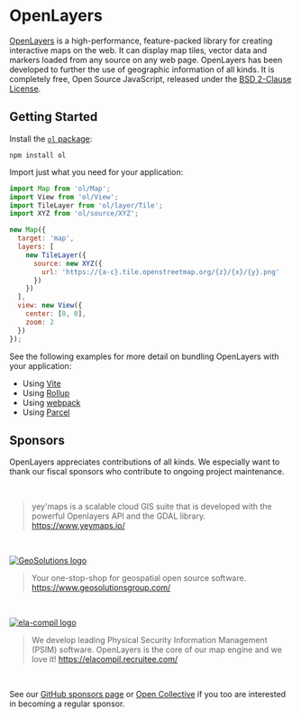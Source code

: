 # OpenLayers

[OpenLayers](https://openlayers.org/) is a high-performance, feature-packed library for creating interactive maps on the web. It can display map tiles, vector data and markers loaded from any source on any web page. OpenLayers has been developed to further the use of geographic information of all kinds. It is completely free, Open Source JavaScript, released under the [BSD 2-Clause License](https://opensource.org/licenses/BSD-2-Clause).

## Getting Started

Install the [`ol` package](https://www.npmjs.com/package/ol):

```
npm install ol
```
Import just what you need for your application:

```js
import Map from 'ol/Map';
import View from 'ol/View';
import TileLayer from 'ol/layer/Tile';
import XYZ from 'ol/source/XYZ';

new Map({
  target: 'map',
  layers: [
    new TileLayer({
      source: new XYZ({
        url: 'https://{a-c}.tile.openstreetmap.org/{z}/{x}/{y}.png'
      })
    })
  ],
  view: new View({
    center: [0, 0],
    zoom: 2
  })
});
```

See the following examples for more detail on bundling OpenLayers with your application:

 * Using [Vite](https://github.com/openlayers/ol-vite)
 * Using [Rollup](https://github.com/openlayers/ol-rollup)
 * Using [webpack](https://github.com/openlayers/ol-webpack)
 * Using [Parcel](https://github.com/openlayers/ol-parcel)

## Sponsors

OpenLayers appreciates contributions of all kinds.  We especially want to thank our fiscal sponsors who contribute to ongoing project maintenance.


<br>

> yey'maps is a scalable cloud GIS suite that is developed with the
> powerful Openlayers API and the GDAL library.
> https://www.yeymaps.io/

<br>

[![GeoSolutions logo](./sponsor-logos/geosolutions.png)](https://www.geosolutionsgroup.com/)

> Your one-stop-shop for geospatial open source software.
> https://www.geosolutionsgroup.com/

<br>

[![ela-compil logo](./sponsor-logos/ela-compil.png)](https://ela.pl/)

> We develop leading Physical Security Information Management (PSIM) software.
> OpenLayers is the core of our map engine and we love it! 
> https://elacompil.recruitee.com/

<br>

See our [GitHub sponsors page](https://github.com/sponsors/openlayers) or [Open Collective](https://opencollective.com/openlayers/contribute/sponsors-214/checkout) if you too are interested in becoming a regular sponsor.
